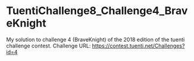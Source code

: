 # TuentiChallenge8_Challenge4_BraveKnight
My solution to challenge 4 (BraveKnight) of the 2018 edition of the tuenti challenge contest.
Challenge URL: https://contest.tuenti.net/Challenges?id=4
